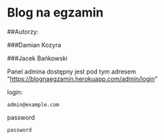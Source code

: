 # Blog na egzamin

##Autorzy:

###Damian Kozyra

###Jacek Bańkowski


Panel admina dostępny jest pod tym adresem "https://blognaegzamin.herokuapp.com/admin/login"


login:
```
admin@example.com
```
password
```
password
```
